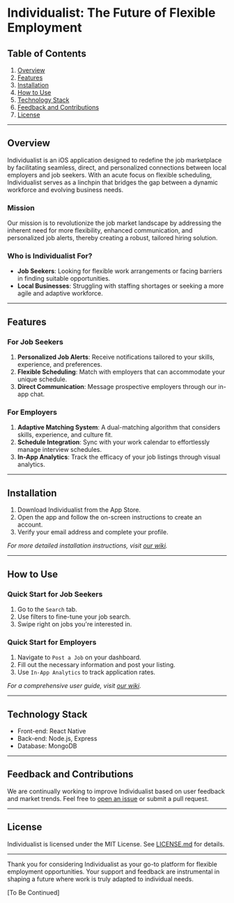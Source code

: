 # Individualist: The Future of Flexible Employment

## Table of Contents
1. [Overview](#overview)
2. [Features](#features)
3. [Installation](#installation)
4. [How to Use](#how-to-use)
5. [Technology Stack](#technology-stack)
6. [Feedback and Contributions](#feedback-and-contributions)
7. [License](#license)

---

## Overview

Individualist is an iOS application designed to redefine the job marketplace by facilitating seamless, direct, and personalized connections between local employers and job seekers. With an acute focus on flexible scheduling, Individualist serves as a linchpin that bridges the gap between a dynamic workforce and evolving business needs. 

### Mission
Our mission is to revolutionize the job market landscape by addressing the inherent need for more flexibility, enhanced communication, and personalized job alerts, thereby creating a robust, tailored hiring solution.

### Who is Individualist For?
- **Job Seekers**: Looking for flexible work arrangements or facing barriers in finding suitable opportunities.
- **Local Businesses**: Struggling with staffing shortages or seeking a more agile and adaptive workforce.

---

## Features

### For Job Seekers
1. **Personalized Job Alerts**: Receive notifications tailored to your skills, experience, and preferences.
2. **Flexible Scheduling**: Match with employers that can accommodate your unique schedule.
3. **Direct Communication**: Message prospective employers through our in-app chat.

### For Employers
1. **Adaptive Matching System**: A dual-matching algorithm that considers skills, experience, and culture fit.
2. **Schedule Integration**: Sync with your work calendar to effortlessly manage interview schedules.
3. **In-App Analytics**: Track the efficacy of your job listings through visual analytics.

---

## Installation

1. Download Individualist from the App Store.
2. Open the app and follow the on-screen instructions to create an account.
3. Verify your email address and complete your profile.

_For more detailed installation instructions, visit [our wiki](wiki-link)._

---

## How to Use

### Quick Start for Job Seekers
1. Go to the `Search` tab.
2. Use filters to fine-tune your job search.
3. Swipe right on jobs you're interested in.

### Quick Start for Employers
1. Navigate to `Post a Job` on your dashboard.
2. Fill out the necessary information and post your listing.
3. Use `In-App Analytics` to track application rates.

_For a comprehensive user guide, visit [our wiki](wiki-link)._

---

## Technology Stack

- Front-end: React Native
- Back-end: Node.js, Express
- Database: MongoDB

---

## Feedback and Contributions

We are continually working to improve Individualist based on user feedback and market trends. Feel free to [open an issue](issue-link) or submit a pull request.

---

## License

Individualist is licensed under the MIT License. See [LICENSE.md](LICENSE.md) for details.

---

Thank you for considering Individualist as your go-to platform for flexible employment opportunities. Your support and feedback are instrumental in shaping a future where work is truly adapted to individual needs.

[To Be Continued]
